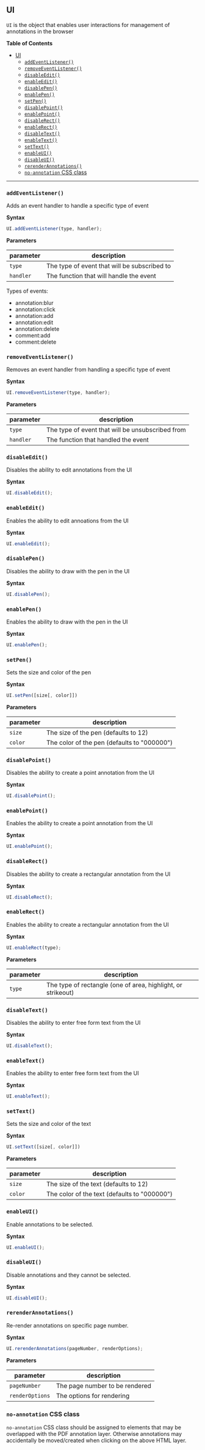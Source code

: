 ## UI

`UI` is the object that enables user interactions for management of annotations in the browser

**Table of Contents**

- [UI](#ui)
  - [`addEventListener()`](#addeventlistener)
  - [`removeEventListener()`](#removeeventlistener)
  - [`disableEdit()`](#disableedit)
  - [`enableEdit()`](#enableedit)
  - [`disablePen()`](#disablepen)
  - [`enablePen()`](#enablepen)
  - [`setPen()`](#setpen)
  - [`disablePoint()`](#disablepoint)
  - [`enablePoint()`](#enablepoint)
  - [`disableRect()`](#disablerect)
  - [`enableRect()`](#enablerect)
  - [`disableText()`](#disabletext)
  - [`enableText()`](#enabletext)
  - [`setText()`](#settext)
  - [`enableUI()`](#enableui)
  - [`disableUI()`](#disableui)
  - [`rerenderAnnotations()`](#rerenderannotations)
  - [`no-annotation` CSS class](#no-annotation-css-class)

---

### `addEventListener()`

Adds an event handler to handle a specific type of event

**Syntax**

```js
UI.addEventListener(type, handler);
```

**Parameters**

| parameter | description                                  |
| --------- | -------------------------------------------- |
| `type`    | The type of event that will be subscribed to |
| `handler` | The function that will handle the event      |

Types of events:

- annotation:blur
- annotation:click
- annotation:add
- annotation:edit
- annotation:delete
- comment:add
- comment:delete

### `removeEventListener()`

Removes an event handler from handling a specific type of event

**Syntax**

```js
UI.removeEventListener(type, handler);
```

**Parameters**

| parameter | description                                      |
| --------- | ------------------------------------------------ |
| `type`    | The type of event that will be unsubscribed from |
| `handler` | The function that handled the event              |

### `disableEdit()`

Disables the ability to edit annotations from the UI

**Syntax**

```js
UI.disableEdit();
```

### `enableEdit()`

Enables the ability to edit annoations from the UI

**Syntax**

```js
UI.enableEdit();
```

### `disablePen()`

Disables the ability to draw with the pen in the UI

**Syntax**

```js
UI.disablePen();
```

### `enablePen()`

Enables the ability to draw with the pen in the UI

**Syntax**

```js
UI.enablePen();
```

### `setPen()`

Sets the size and color of the pen

**Syntax**

```js
UI.setPen([size[, color]])
```

**Parameters**

| parameter | description                                 |
| --------- | ------------------------------------------- |
| `size`    | The size of the pen (defaults to 12)        |
| `color`   | The color of the pen (defaults to "000000") |

### `disablePoint()`

Disables the ability to create a point annotation from the UI

**Syntax**

```js
UI.disablePoint();
```

### `enablePoint()`

Enables the ability to create a point annotation from the UI

**Syntax**

```js
UI.enablePoint();
```

### `disableRect()`

Disables the ability to create a rectangular annotation from the UI

**Syntax**

```js
UI.disableRect();
```

### `enableRect()`

Enables the ability to create a rectangular annotation from the UI

**Syntax**

```js
UI.enableRect(type);
```

**Parameters**

| parameter | description                                                  |
| --------- | ------------------------------------------------------------ |
| `type`    | The type of rectangle (one of area, highlight, or strikeout) |

### `disableText()`

Disables the ability to enter free form text from the UI

**Syntax**

```js
UI.disableText();
```

### `enableText()`

Enables the ability to enter free form text from the UI

**Syntax**

```js
UI.enableText();
```

### `setText()`

Sets the size and color of the text

**Syntax**

```js
UI.setText([size[, color]])
```

**Parameters**

| parameter | description                                  |
| --------- | -------------------------------------------- |
| `size`    | The size of the text (defaults to 12)        |
| `color`   | The color of the text (defaults to "000000") |

### `enableUI()`

Enable annotations to be selected.

**Syntax**

```js
UI.enableUI();
```

### `disableUI()`

Disable annotations and they cannot be selected.

**Syntax**

```js
UI.disableUI();
```

### `rerenderAnnotations()`

Re-render annotations on specific page number.

**Syntax**

```js
UI.rerenderAnnotations(pageNumber, renderOptions);
```

**Parameters**

| parameter       | description                    |
| --------------- | ------------------------------ |
| `pageNumber`    | The page number to be rendered |
| `renderOptions` | The options for rendering      |

### `no-annotation` CSS class

`no-annotation` CSS class should be assigned to elements that may be overlapped with the PDF annotation layer. Otherwise annotations may accidentally be moved/created when clicking on the above HTML layer.
